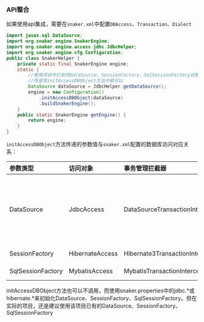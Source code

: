### API整合

如果使用api集成，需要在`snaker.xml`中配置`DBAccess`、`Transaction`、`Dialect`

```java
import javax.sql.DataSource;
import org.snaker.engine.SnakerEngine;
import org.snaker.engine.access.jdbc.JdbcHelper;
import org.snaker.engine.cfg.Configuration;
public class SnakerHelper {
    private static final SnakerEngine engine;
    static {
        //使用项目中已有的DataSource、SessionFactory、SqlSessionFactory对象
        //传递至initAccessDBObject方法中都可以
        DataSource dataSource = JdbcHelper.getDataSource();
        engine = new Configuration()
            .initAccessDBObject(dataSource)
            .buildSnakerEngine();
    }
    public static SnakerEngine getEngine() {
        return engine;
    }
}
```

`initAccessDBObject`方法传递的参数值与`snaker.xml`配置的数据库访问对应关系：

| 参数类型          | 访问对象        | 事务管理拦截器                   | 依赖库                                                       |
| :---------------- | :-------------- | :------------------------------- | :----------------------------------------------------------- |
| DataSource        | JdbcAccess      | DataSourceTransactionInterceptor | commons-dbcp-1.4.jar commons-dbutils-1.5.jar commons-pool-1.5.4.jar |
| SessionFactory    | HibernateAccess | Hibernate3TransactionInterceptor | hibernate-*-3.5.5.jar                                        |
| SqlSessionFactory | MybatisAccess   | MybatisTransactionInterceptor    | mybatis-3.2.3.jar                                            |

initAccessDBObject方法也可以不调用，而使用snaker.properties中的jdbc.*或hibernate.*来初始化DataSource、SessionFactory、SqlSessionFactory。但在实际的项目，还是建议使用该项目已有的DataSource、SessionFactory、SqlSessionFactory